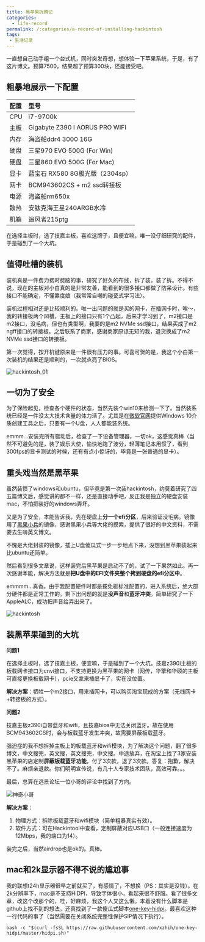 ```yaml
---
title: 黑苹果折腾记
categories:
  - life-record
permalink: /:categories/a-record-of-installing-hackintosh
tags: 
 - 生活记录
---
```


一直想自己动手组一个台式机，同时突发奇想，想体验一下苹果系统，于是，有了这片博文。预算7500，结果超了预算300块，还能接受吧。

<!--more-->

## 粗暴地展示一下配置

| 配置 | 型号 |
| :---- | :---- |
| CPU | i7-9700k |
| 主板 | Gigabyte Z390 I AORUS PRO WIFI |
| 内存 | 海盗船ddr4 3000 16G |
| 硬盘 | 三星970 EVO 500G (For Win) |
| 硬盘 | 三星860 EVO 500G (For Mac) |
| 显卡 | 蓝宝石 RX580 8G极光版（2304sp） |
| 网卡 | BCM943602CS + m2 ssd转接板 |
| 电源 | 海盗船rm650x |
| 散热 | 安钛克海王星240ARGB水冷 |
| 机箱 | 追风者215ptg |

在选择主板时，选了技嘉主板，喜欢这牌子，且便宜嘛，唯一没仔细研究的配件，于是碰到了一个大坑。

## 值得吐槽的装机

装机真是一件费力费时费脑的事，研究了好久的布线，拆了装，装了拆。不得不说，现在的主板对小白真的是非常友善，能看到的很多接口都做了防呆设计。有些接口不能确定，不懂靠度娘（我常常自嘲的碰瓷式学习法）。

装机过程相对还是比较顺利的。唯一出问题的就是买的网卡，在插网卡时，唉～，我的转接板两个凹槽，主板上的接口只有1个凸起，后来才学习到了，m2接口是m2接口，没毛病，但也有类型啊，我要的是m2 NVMe ssd接口，结果买成了m2 ngff接口的转接板。之后联系了商家，感谢商家原谅无知的我，退货换成了m2 NVMe ssd接口的转接板。

第一次觉得，按开机键原来是一件很有压力的事。可喜可贺的是，我这个小白第一次装机的结果还是顺利的，一次就点亮了BIOS。

![hackintosh_01](https://ultraji.xyz/assets/images/others/hackintosh_01.jpeg)

## 一切为了安全

为了保险起见，检查各个硬件的状态，当然先装个win10来检测一下了。当然装系统已经是一件没太大技术含量的体力活了。尤其是在[微软官网](https://www.microsoft.com/zh-cn/software-download/windows10ISO)提供Windows 10介质创建工具之后，只要有一个U盘，人人都能装系统。

emmm...安装完所有驱动后，检查了一下设备管理器，一切ok，这感觉真棒（当然不可避免的是，装了娱乐大使，愉快地跑了波分，轻薄笔记本用惯了，看到300fps的显卡测试的时候，还有有点小惊讶的，毕竟是一张普通的显卡）。

## 重头戏当然是黑苹果

虽然装惯了windows和ubuntu，但毕竟是第一次装hackintosh，约莫着研究了四五篇博文后，感觉讲的都不一样，还是直接动手吧，反正我是独立的硬盘安装mac，不怕把装好的windows弄坏。

又是为了安全，本能告诉我，先在硬盘上**分一个efi分区**，后来验证没毛病。镜像用了[黑果小兵](https://blog.daliansky.net)的镜像，感谢黑果小兵等大佬的摸索，提供了很好的中文资料，不需要去生啃英文博文。

不愧是大佬封装的镜像，插上U盘傻瓜式一步一步地点下来，没想到黑苹果装起来比ubuntu还简单。

然后看到很多文章说，这样装完后黑苹果是启动不了的，试了一下果然如此。再一次感谢本能，解决方法就是**把U盘中的EFI文件夹整个拷到硬盘的efi分区中**。

emmmm...真香。由于我配置硬件时都是按免驱标准配置的，进入系统后，绝大部分硬件都是正常工作的。剩下出问题的就是**没声音**和**蓝牙冲突**。简单研究了一下AppleALC，成功把声音给弄出来了。

![hackintosh](https://ultraji.xyz/assets/images/others/hackintosh.jpeg)

## 装黑苹果碰到的大坑

**问题1**

在选择主板时，选了技嘉主板，便宜嘛，于是碰到了一个大坑。技嘉z390i主板的板载网卡接口为cnvi接口，不支持更换为黑苹果的网卡（网传，华擎和华硕的主板可直接更换板载网卡），pcie又拿来插显卡了，实在没位置。

**解决方案**：牺牲一个m2接口，用来插网卡，可以购买淘宝现成的方案（无线网卡+转接板的方式）。

**问题2**

技嘉主板z390i自带蓝牙和wifi，且技嘉bios中无法关闭蓝牙。故在使用BCM943602CS时，会与板载蓝牙发生冲突，故需要屏蔽板载蓝牙。

强迫症的我不想拆掉主板上的板载蓝牙和wifi模块，为了解决这个问题，翻了很多博文，中文搜完，英文搜，英文搜完，中文搜。中途放弃，在淘宝上找了3家安装黑苹果的店定制**屏蔽板载蓝牙功能**，付了3次款，退了3次款。答复：抱歉，解决不了。麻烦亲退款。你们明明宣传说，有几十人专家技术团队，高效可靠。。。

最后，总算在远景论坛一位小哥的评论中找到了方向。

![神奇小哥](https://ultraji.xyz/assets/images/others/magic_guy.png)

**解决方案**：

1. 物理方式：拆除板载蓝牙和wifi模块（简单粗暴真实有效）。
2. 软件方式：可在Hackintool中查看，定制屏蔽对应USB口（一般连接速度为12Mbps，我的端口为14）。

装完之后，当然airdrop也是ok的。真棒。

## mac和2k显示器不得不说的尴尬事

我的联想t24h显示器很早之前就买了，有感情了，不想换（PS：其实是没钱）。在2k分辨率下，mac是不支持HiDPI，导致字体很小，看起来很不舒服。看了很多文章，改这个改那个的，哇，好麻烦，我这个人又这么懒。本着没有什么脚本是github上找不到的想法，还真找到了一款傻瓜式脚本[one-key-hidpi](https://github.com/xzhih/one-key-hidpi)。最喜欢这种一行代码的事了（当然需要在关闭系统完整性保护SIP情况下执行）。

```shell
bash -c "$(curl -fsSL https://raw.githubusercontent.com/xzhih/one-key-hidpi/master/hidpi.sh)"
```
